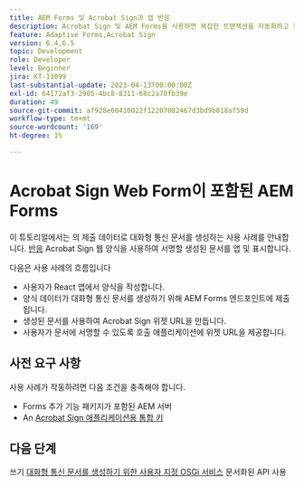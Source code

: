```yaml
---
title: AEM Forms 및 Acrobat Sign과 앱 반응
description: Acrobat Sign 및 AEM Forms을 사용하면 복잡한 트랜잭션을 자동화하고 원활한 디지털 경험의 일부로서 합법적인 전자 서명을 포함할 수 있습니다.
feature: Adaptive Forms,Acrobat Sign
version: 6.4,6.5
topic: Development
role: Developer
level: Beginner
jira: KT-13099
last-substantial-update: 2023-04-13T00:00:00Z
exl-id: 64172af3-2905-4bc8-8311-68c2a70fb39e
duration: 49
source-git-commit: af928e60410022f12207082467d3bd9b818af59d
workflow-type: tm+mt
source-wordcount: '169'
ht-degree: 1%

---
```


# Acrobat Sign Web Form이 포함된 AEM Forms


이 튜토리얼에서는 의 제출 데이터로 대화형 통신 문서를 생성하는 사용 사례를 안내합니다. [반응](https://react.dev/) Acrobat Sign 웹 양식을 사용하여 서명할 생성된 문서를 앱 및 표시합니다.

다음은 사용 사례의 흐름입니다

* 사용자가 React 앱에서 양식을 작성합니다.
* 양식 데이터가 대화형 통신 문서를 생성하기 위해 AEM Forms 엔드포인트에 제출됩니다.
* 생성된 문서를 사용하여 Acrobat Sign 위젯 URL을 만듭니다.
* 사용자가 문서에 서명할 수 있도록 호출 애플리케이션에 위젯 URL을 제공합니다.

## 사전 요구 사항

사용 사례가 작동하려면 다음 조건을 충족해야 합니다.

* Forms 추가 기능 패키지가 포함된 AEM 서버
* An [Acrobat Sign 애플리케이션용 통합 키](https://helpx.adobe.com/sign/kb/how-to-create-an-integration-key.html)

## 다음 단계

쓰기 [대화형 통신 문서를 생성하기 위한 사용자 지정 OSGi 서비스](./create-ic-document.md) 문서화된 API 사용
